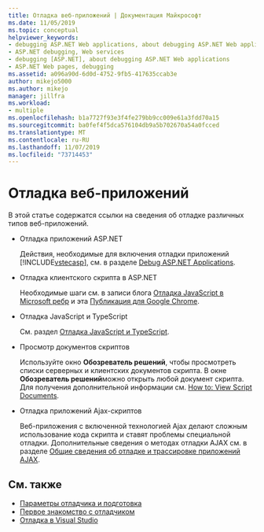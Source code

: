 ```yaml
---
title: Отладка веб-приложений | Документация Майкрософт
ms.date: 11/05/2019
ms.topic: conceptual
helpviewer_keywords:
- debugging ASP.NET Web applications, about debugging ASP.NET Web applications
- ASP.NET debugging, Web services
- debugging [ASP.NET], about debugging ASP.NET Web applications
- ASP.NET Web pages, debugging
ms.assetid: a096a90d-6d0d-4752-9fb5-417635ccab3e
author: mikejo5000
ms.author: mikejo
manager: jillfra
ms.workload:
- multiple
ms.openlocfilehash: b1a7727f93e3f4fe279bb9cc009e61a3fdd70a15
ms.sourcegitcommit: ba0fef4f5dca576104db9a5b702670a54a0fcced
ms.translationtype: MT
ms.contentlocale: ru-RU
ms.lasthandoff: 11/07/2019
ms.locfileid: "73714453"
---
```

# <a name="debugging-web-applications"></a>Отладка веб-приложений

В этой статье содержатся ссылки на сведения об отладке различных типов веб-приложений.

- Отладка приложений ASP.NET

  Действия, необходимые для включения отладки приложений [!INCLUDE[vstecasp](../code-quality/includes/vstecasp_md.md)], см. в разделе [Debug ASP.NET Applications](how-to-enable-debugging-for-aspnet-applications.md).

- Отладка клиентского скрипта в ASP.NET

  Необходимые шаги см. в записи блога [Отладка JavaScript в Microsoft ребр](https://devblogs.microsoft.com/visualstudio/debug-javascript-in-microsoft-edge-from-visual-studio/) и эта [Публикация для Google Chrome](https://devblogs.microsoft.com/aspnet/client-side-debugging-of-asp-net-projects-in-google-chrome).

- Отладка JavaScript и TypeScript

  См. раздел [Отладка JavaScript и TypeScript](../javascript/debug-nodejs.md).

- Просмотр документов скриптов

  Используйте окно **Обозреватель решений**, чтобы просмотреть списки серверных и клиентских документов скрипта. В окне **Обозреватель решений**можно открыть любой документ скрипта. Для получения дополнительной информации см. [How to: View Script Documents](../debugger/how-to-view-script-documents.md).

- Отладка приложений Ajax-скриптов

  Веб-приложения с включенной технологией Ajax делают сложным использование кода скрипта и ставят проблемы специальной отладки. Дополнительные сведения о методах отладки AJAX см. в разделе [Общие сведения об отладке и трассировке приложений AJAX](https://msdn.microsoft.com/Library/92684ea0-7bb4-4a34-9203-3aa6394ce375).

## <a name="see-also"></a>См. также

- [Параметры отладчика и подготовка](../debugger/debugger-settings-and-preparation.md)
- [Первое знакомство с отладчиком](../debugger/debugger-feature-tour.md)
- [Отладка в Visual Studio](../debugger/index.yml)
